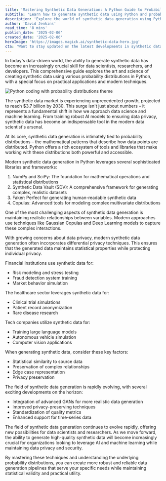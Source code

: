 ```yaml
---
title: 'Mastering Synthetic Data Generation: A Python Guide to Probability Distributions'
subtitle: 'Learn how to generate synthetic data using Python and probability distributions'
description: 'Explore the world of synthetic data generation using Python and probability distributions. Learn about modern techniques, libraries, and real-world applications while maintaining data privacy and statistical validity.'
author: 'David Jenkins'
read_time: '8 mins'
publish_date: '2025-02-06'
created_date: '2025-02-06'
heroImage: 'https://images.magick.ai/synthetic-data-hero.jpg'
cta: 'Want to stay updated on the latest developments in synthetic data generation and other cutting-edge tech topics? Follow us on LinkedIn for regular insights and expert perspectives!'
---
```


In today's data-driven world, the ability to generate synthetic data has become an increasingly crucial skill for data scientists, researchers, and developers. This comprehensive guide explores the art and science of creating synthetic data using various probability distributions in Python, with a special focus on practical applications and modern techniques.

![Python coding with probability distributions theme](https://i.magick.ai/PIXE/1738887129565_magick_img.webp)

The synthetic data market is experiencing unprecedented growth, projected to reach $3.7 billion by 2030. This surge isn't just about numbers – it represents a fundamental shift in how we approach data science and machine learning. From training robust AI models to ensuring data privacy, synthetic data has become an indispensable tool in the modern data scientist's arsenal.

At its core, synthetic data generation is intimately tied to probability distributions – the mathematical patterns that describe how data points are distributed. Python offers a rich ecosystem of tools and libraries that make working with these distributions both powerful and accessible.

Modern synthetic data generation in Python leverages several sophisticated libraries and frameworks:

1. NumPy and SciPy: The foundation for mathematical operations and statistical distributions
2. Synthetic Data Vault (SDV): A comprehensive framework for generating complex, realistic datasets
3. Faker: Perfect for generating human-readable synthetic data
4. Copulas: Advanced tools for modeling complex multivariate distributions

One of the most challenging aspects of synthetic data generation is maintaining realistic relationships between variables. Modern approaches use techniques like Gaussian Copulas and Deep Learning models to capture these complex interactions.

With growing concerns about data privacy, modern synthetic data generation often incorporates differential privacy techniques. This ensures that the generated data maintains statistical properties while protecting individual privacy.

Financial institutions use synthetic data for:
- Risk modeling and stress testing
- Fraud detection system training
- Market behavior simulation

The healthcare sector leverages synthetic data for:
- Clinical trial simulations
- Patient record anonymization
- Rare disease research

Tech companies utilize synthetic data for:
- Training large language models
- Autonomous vehicle simulation
- Computer vision applications

When generating synthetic data, consider these key factors:
- Statistical similarity to source data
- Preservation of complex relationships
- Edge case representation
- Privacy preservation

The field of synthetic data generation is rapidly evolving, with several exciting developments on the horizon:
- Integration of advanced GANs for more realistic data generation
- Improved privacy-preserving techniques
- Standardization of quality metrics
- Enhanced support for time-series data

The field of synthetic data generation continues to evolve rapidly, offering new possibilities for data scientists and researchers. As we move forward, the ability to generate high-quality synthetic data will become increasingly crucial for organizations looking to leverage AI and machine learning while maintaining data privacy and security.

By mastering these techniques and understanding the underlying probability distributions, you can create more robust and reliable data generation pipelines that serve your specific needs while maintaining statistical validity and practical utility.